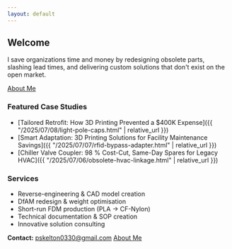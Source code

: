 ```yaml
---
layout: default
---
```


## Welcome
I save organizations time and money by redesigning obsolete parts, slashing lead times,
and delivering custom solutions that don't exist on the open market.

[About Me](about.html)

### Featured Case Studies
* [Tailored Retrofit: How 3D Printing Prevented a $400K Expense]({{ "/2025/07/08/light-pole-caps.html" | relative_url }})
* [Smart Adaptation: 3D Printing Solutions for Facility Maintenance Savings]({{ "/2025/07/07/rfid-bypass-adapter.html" | relative_url }})
* [Chiller Valve Coupler: 98 % Cost-Cut, Same-Day Spares for Legacy HVAC]({{ "/2025/07/06/obsolete-hvac-linkage.html" | relative_url }})

### Services
* Reverse-engineering & CAD model creation
* DfAM redesign & weight optimisation
* Short-run FDM production (PLA → CF-Nylon)
* Technical documentation & SOP creation
* Innovative solution consulting

**Contact:** pskelton0330@gmail.com
[About Me](about.html)

